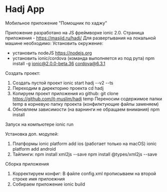 # Hadj App
Мобильное приложение "Помощник по хаджу"

Приложение разработано на JS фреймворке ionic 2.0. Страница приложения - https://masjid.ru/hadj/
Для развертывания на локальной машине необходимо: 
Установить окружение:
- установить nodeJS https://nodejs.org
- установить ionic/cordova (команда выполняется из под рута) npm install -g ionic@2.0.0-beta.36 cordova@6.3.1

Создать проект:
1. Создать пустой проект
ionic start hadj --v2 --ts
2. Переходим в директорию проекта
cd hadj
3. Копируем проект приложения из github:
git clone https://github.com/it-muslim/hadj temp
Переносим содержимое папки temp в корневую папку проекта (конфилктующие файлы заменяем)
4. Обновляем зависимости (на варнинги не обращаем внимания)
npm install

Запуск на компьютере
ionic run

Установка доп. модулей:
1. Платформы
ionic platform add ios (работает только на macOS)
ionic platform add android
2. Тайпинги:
npm install xml2js --save
npm install @types/xml2js --save

Сборка приложения
1. Корректируем конфиг:
В файле config.xml прописываем на второй строке имя прилоежния
2. Собираем приложение
ionic build
